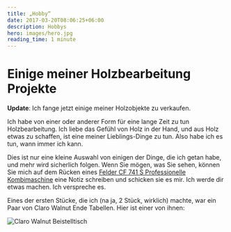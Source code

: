 ```yaml
---
title: „Hobby“
date: 2017-03-20T08:06:25+06:00
description: Hobbys
hero: images/hero.jpg
reading_time: 1 minute
---
```


# Einige meiner Holzbearbeitung Projekte

**Update**: Ich fange jetzt einige meiner Holzobjekte zu verkaufen.

Ich habe von einer oder anderer Form für eine lange Zeit zu tun Holzbearbeitung. Ich liebe das Gefühl von Holz in der Hand, und aus Holz etwas zu schaffen, ist eine meiner Lieblings-Dinge zu tun. Also habe ich es tun, wann immer ich kann.

Dies ist nur eine kleine Auswahl von einigen der Dinge, die ich getan habe, und mehr wird sicherlich folgen. Wenn Sie mögen, was Sie sehen, können Sie mich auf dem Rücken eines [Felder CF 741 S Professionelle Kombimaschine](http://www.felderusa.com/us-us/products/combination-machines/combination-machine-cf-741-s-professional.html) eine Notiz schreiben und schicken sie es mir. Ich werde dir etwas machen. Ich verspreche es.

Eines der ersten Stücke, die ich (na ja, 2 Stück, wirklich) machte, war ein Paar von Claro Walnut Ende Tabellen. Hier ist einer von ihnen:

![Claro Walnut Beistelltisch](/posts/hobbies/hero.jpg)
